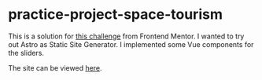# practice-project-space-tourism
 
This is a solution for [this challenge](https://www.frontendmentor.io/challenges/space-tourism-multipage-website-gRWj1URZ3) from Frontend Mentor. I wanted to try out Astro as Static Site Generator. I implemented some Vue components for the sliders.

The site can be viewed [here](https://cerulean-bienenstitch-49d290.netlify.app/).
